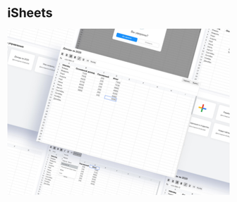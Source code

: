 # iSheets

![Screenshot](https://github.com/Yeroshenko/iSheets/blob/master/src/assets/images/preview.jpg)
